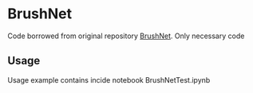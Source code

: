 # BrushNet

Code borrowed from original repository [BrushNet](https://github.com/TencentARC/BrushNet/tree/main). Only necessary code

## Usage

Usage example contains incide notebook BrushNetTest.ipynb
